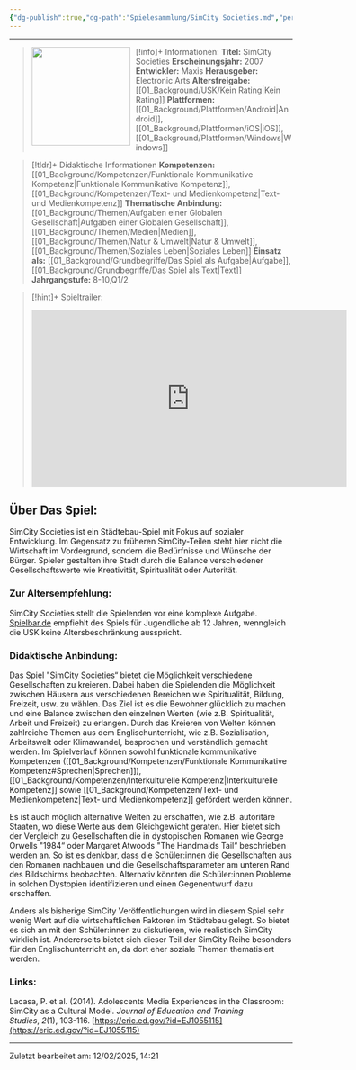 ```yaml
---
{"dg-publish":true,"dg-path":"Spielesammlung/SimCity Societies.md","permalink":"/spielesammlung/sim-city-societies/","noteIcon":"1"}
---
```


---
>[!info]+ Informationen:
><img src="https://assetsio.gnwcdn.com/co1ufe.jpg?width=1200&height=1200&fit=bounds&quality=70&format=jpg&auto=webp" style="float:left;height:175px;padding-right:10px">**Titel:** SimCity Societies
>**Erscheinungsjahr:** 2007
>**Entwickler:** Maxis
>**Herausgeber:** Electronic Arts
>**Altersfreigabe:** [[01_Background/USK/Kein Rating\|Kein Rating]]
>**Plattformen:** [[01_Background/Plattformen/Android\|Android]],[[01_Background/Plattformen/iOS\|iOS]],[[01_Background/Plattformen/Windows\|Windows]]

>[!tldr]+ Didaktische Informationen
>**Kompetenzen:** [[01_Background/Kompetenzen/Funktionale Kommunikative Kompetenz\|Funktionale Kommunikative Kompetenz]],[[01_Background/Kompetenzen/Text- und Medienkompetenz\|Text- und Medienkompetenz]]
>**Thematische Anbindung:** [[01_Background/Themen/Aufgaben einer Globalen Gesellschaft\|Aufgaben einer Globalen Gesellschaft]],[[01_Background/Themen/Medien\|Medien]],[[01_Background/Themen/Natur & Umwelt\|Natur & Umwelt]],[[01_Background/Themen/Soziales Leben\|Soziales Leben]]
>**Einsatz als:** [[01_Background/Grundbegriffe/Das Spiel als Aufgabe\|Aufgabe]],[[01_Background/Grundbegriffe/Das Spiel als Text\|Text]]
>**Jahrgangstufe:** 8-10,Q1/2

>[!hint]+ Spieltrailer:
><iframe width="560" height="315" src="https://www.youtube.com/embed/oPc04vppofo?si=-hymN7yqEgetc1iM" title="YouTube video player" frameborder="0" allow="accelerometer; autoplay; clipboard-write; encrypted-media; gyroscope; picture-in-picture; web-share" referrerpolicy="strict-origin-when-cross-origin" allowfullscreen></iframe>


## Über Das Spiel:
SimCity Societies ist ein Städtebau-Spiel mit Fokus auf sozialer Entwicklung. Im Gegensatz zu früheren SimCity-Teilen steht hier nicht die Wirtschaft im Vordergrund, sondern die Bedürfnisse und Wünsche der Bürger. Spieler gestalten ihre Stadt durch die Balance verschiedener Gesellschaftswerte wie Kreativität, Spiritualität oder Autorität.

### Zur Altersempfehlung:
SimCity Societies stellt die Spielenden vor eine komplexe Aufgabe. [Spielbar.de](https://www.spielbar.de/spiele/150703/a-normal-lost-phone) empfiehlt des Spiels für Jugendliche ab 12 Jahren, wenngleich die USK keine Altersbeschränkung ausspricht. 
### Didaktische Anbindung:
Das Spiel "SimCity Societies“ bietet die Möglichkeit verschiedene Gesellschaften zu kreieren. Dabei haben die Spielenden die Möglichkeit zwischen Häusern aus verschiedenen Bereichen wie Spiritualität, Bildung, Freizeit, usw. zu wählen.
Das Ziel ist es die Bewohner glücklich zu machen und eine Balance zwischen den einzelnen Werten (wie z.B. Spiritualität, Arbeit und Freizeit) zu erlangen. Durch das Kreieren von Welten können zahlreiche Themen aus dem Englischunterricht, wie z.B. Sozialisation, Arbeitswelt oder Klimawandel, besprochen und verständlich gemacht werden. Im Spielverlauf können sowohl funktionale kommunikative Kompetenzen ([[01_Background/Kompetenzen/Funktionale Kommunikative Kompetenz#Sprechen\|Sprechen]]), [[01_Background/Kompetenzen/Interkulturelle Kompetenz\|Interkulturelle Kompetenz]] sowie  [[01_Background/Kompetenzen/Text- und Medienkompetenz\|Text- und Medienkompetenz]] gefördert werden können.

Es ist auch möglich alternative Welten zu erschaffen, wie z.B. autoritäre Staaten, wo diese Werte aus dem Gleichgewicht geraten. Hier bietet sich der Vergleich zu Gesellschaften die in dystopischen Romanen wie George Orwells "1984“ oder Margaret Atwoods "The Handmaids Tail“ beschrieben werden an. So ist es denkbar, dass die Schüler:innen die Gesellschaften aus den Romanen nachbauen und die Gesellschaftsparameter am unteren Rand des Bildschirms beobachten. Alternativ könnten die Schüler:innen Probleme in solchen Dystopien identifizieren und einen Gegenentwurf dazu erschaffen.

Anders als bisherige SimCity Veröffentlichungen wird in diesem Spiel sehr wenig Wert auf die wirtschaftlichen Faktoren im Städtebau gelegt. So bietet es sich an mit den Schüler:innen zu diskutieren, wie realistisch SimCity wirklich ist. Andererseits bietet sich dieser Teil der SimCity Reihe besonders für den Englischunterricht an, da dort eher soziale Themen thematisiert werden.

### Links:
Lacasa, P. et al. (2014). Adolescents Media Experiences in the Classroom: SimCity as a Cultural Model. _Journal of Education and Training Studies_, _2_(1), 103-116. [https://eric.ed.gov/?id=EJ1055115](https://eric.ed.gov/?id=EJ1055115) 

---
Zuletzt bearbeitet am: 12/02/2025, 14:21